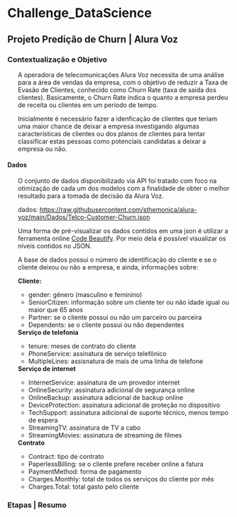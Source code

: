 <h1> Challenge_DataScience </h1>

<h2>Projeto Predição de Churn | Alura Voz</h2>
<h3>Contextualização e Objetivo</h3>

<ul>
  <p>A operadora de telecomunicações Alura Voz necessita de uma análise para a área de vendas da empresa, com o objetivo de reduzir a Taxa de Evasão de Clientes, conhecido como Churn Rate (taxa de saída dos clientes). Basicamente, o Churn Rate indica o quanto a empresa perdeu de receita ou clientes em um período de tempo.

Inicialmente é necessário fazer a idenficação de clientes que teriam uma maior chance de deixar a empresa investigando algumas características de clientes ou dos planos de clientes para tentar classificar estas pessoas como potenciais candidatas a deixar a empresa ou não.</p>
</ul>

<h4>Dados</h4>
<ul>
  <p>O conjunto de dados disponibilizado via API foi tratado com foco na otimização de cada um dos modelos com a finalidade de obter o melhor resultado para a tomada de decisão da Alura Voz.

dados: https://raw.githubusercontent.com/sthemonica/alura-voz/main/Dados/Telco-Customer-Churn.json

Uma forma de pré-visualizar os dados contidos em uma json é utilizar a ferramenta online <a href="https://codebeautify.org/jsonviewer">Code Beautify</a>. Por meio dela é possível visualizar os níveis contidos no JSON.

A base de dados possui o número de identificação do cliente e se o cliente deixou ou não a empresa, e ainda, informações sobre:


<b>Cliente:</b>
<ul>
  <li>gender: gênero (masculino e feminino)
 <li>SeniorCitizen: informação sobre um cliente ter ou não idade igual ou maior que 65 anos
 <li>Partner: se o cliente possui ou não um parceiro ou parceira
 <li>Dependents: se o cliente possui ou não dependentes
</ul>
<b>Serviço de telefonia</b>
<ul>
 <li>tenure: meses de contrato do cliente
 <li>PhoneService: assinatura de serviço telefônico
 <li>MultipleLines: assisnatura de mais de uma linha de telefone
</ul>
<b>Serviço de internet</b>
<ul>
 <li>InternetService: assinatura de um provedor internet
 <li>OnlineSecurity: assinatura adicional de segurança online
 <li>OnlineBackup: assinatura adicional de backup online
 <li>DeviceProtection: assinatura adicional de proteção no dispositivo
 <li>TechSupport: assinatura adicional de suporte técnico, menos tempo de espera
  <li>StreamingTV: assinatura de TV a cabo
  <li>StreamingMovies: assinatura de streaming de filmes
</ul>
<b>Contrato</b>
<ul>
  <li>Contract: tipo de contrato
  <li>PaperlessBilling: se o cliente prefere receber online a fatura
  <li>PaymentMethod: forma de pagamento
  <li>Charges.Monthly: total de todos os serviços do cliente por mês
  <li>Charges.Total: total gasto pelo cliente
  </ul>
</ul>
<h3>Etapas | Resumo</h3>
